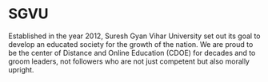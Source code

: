 # SGVU
Established in the year 2012, Suresh Gyan Vihar University set out its goal to develop an educated society for the growth of the nation. We are proud to be the center of Distance and Online Education (CDOE) for decades and to groom leaders, not followers who are not just competent but also morally upright. 
